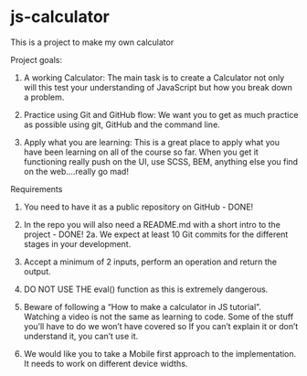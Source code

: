 # js-calculator

This is a project to make my own calculator

Project goals:

1. A working Calculator: The main task is to create a Calculator not only will this test your
understanding of JavaScript but how you break down a problem.

2. Practice using Git and GitHub flow: We want you to get as much practice as possible
using git, GitHub and the command line.

3. Apply what you are learning: This is a great place to apply what you have been learning
on all of the course so far. When you get it functioning really push on the UI, use SCSS,
BEM, anything else you find on the web....really go mad!

Requirements
1. You need to have it as a public repository on GitHub - DONE!

2. In the repo you will also need a README.md with a short intro to the project - DONE!
    2a. We expect at least 10 Git commits for the different stages in your development.

3. Accept a minimum of 2 inputs, perform an operation and return the output.

4. DO NOT USE THE eval() function as this is extremely dangerous.

5. Beware of following a “How to make a calculator in JS tutorial”. Watching a video is not
the same as learning to code. Some of the stuff you’ll have to do we won’t have covered
so If you can’t explain it or don’t understand it, you can’t use it.

6. We would like you to take a Mobile first approach to the implementation. It needs to
work on different device widths.